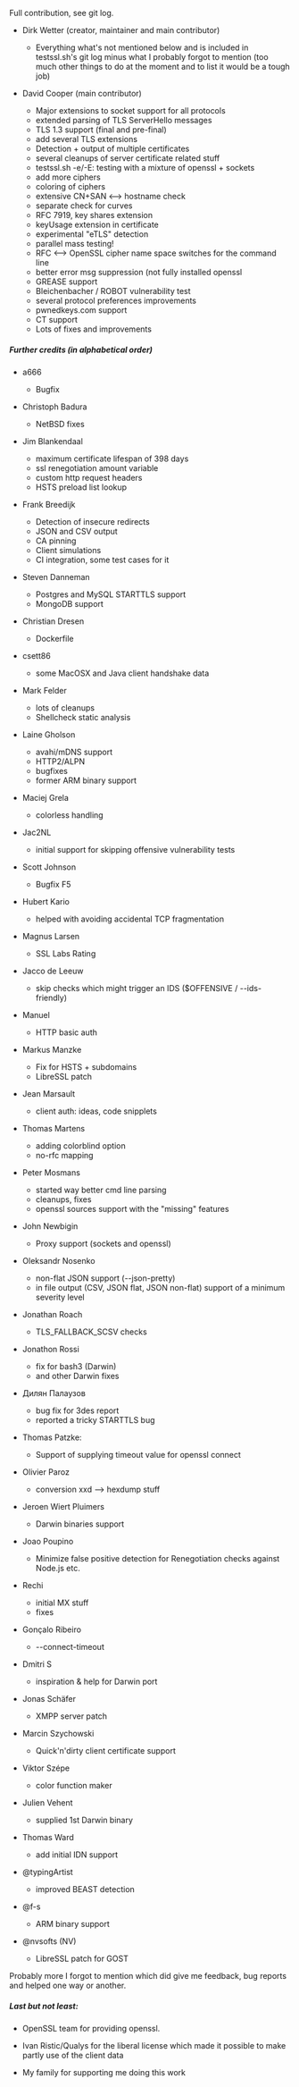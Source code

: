 
Full contribution, see git log.

* Dirk Wetter (creator, maintainer and main contributor)
  - Everything what's not mentioned below and is included in testssl.sh's git log
    minus what I probably forgot to mention
  (too much other things to do at the moment and to list it would be a tough job)

* David Cooper (main contributor)
  - Major extensions to socket support for all protocols
  - extended parsing of TLS ServerHello messages
  - TLS 1.3 support (final and pre-final)
  - add several TLS extensions
  - Detection + output of multiple certificates
  - several cleanups of server certificate related stuff
  - testssl.sh -e/-E: testing with a mixture of openssl + sockets
  - add more ciphers
  - coloring of ciphers
  - extensive CN+SAN <--> hostname check
  - separate check for curves
  - RFC 7919, key shares extension
  - keyUsage extension in certificate
  - experimental "eTLS" detection
  - parallel mass testing!
  - RFC <--> OpenSSL cipher name space switches for the command line
  - better error msg suppression (not fully installed openssl
  - GREASE support
  - Bleichenbacher / ROBOT vulnerability test
  - several protocol preferences improvements
  - pwnedkeys.com support
  - CT support
  - Lots of fixes and improvements

##### Further credits (in alphabetical order)

* a666
  - Bugfix

* Christoph Badura
  - NetBSD fixes

* Jim Blankendaal
  - maximum certificate lifespan of 398 days
  - ssl renegotiation amount variable
  - custom http request headers
  - HSTS preload list lookup

* Frank Breedijk
  - Detection of insecure redirects
  - JSON and CSV output
  - CA pinning
  - Client simulations
  - CI integration, some test cases for it

* Steven Danneman
  - Postgres and MySQL STARTTLS support
  - MongoDB support

* Christian Dresen
   - Dockerfile

* csett86
   - some MacOSX and Java client handshake data

* Mark Felder
  - lots of cleanups
  - Shellcheck static analysis

* Laine Gholson
  - avahi/mDNS support
  - HTTP2/ALPN
  - bugfixes
  - former ARM binary support

* Maciej Grela
  - colorless handling

* Jac2NL
  - initial support for skipping offensive vulnerability tests

* Scott Johnson
  - Bugfix F5

* Hubert Kario
  - helped with avoiding accidental TCP fragmentation

* Magnus Larsen
  - SSL Labs Rating

* Jacco de Leeuw
  - skip checks which might trigger an IDS ($OFFENSIVE / --ids-friendly)

* Manuel
  - HTTP basic auth

* Markus Manzke
  - Fix for HSTS + subdomains
  - LibreSSL patch

* Jean Marsault
  - client auth: ideas, code snipplets

* Thomas Martens
  - adding colorblind option
  - no-rfc mapping

* Peter Mosmans
  - started way better cmd line parsing
  - cleanups, fixes
  - openssl sources support with the "missing" features

* John Newbigin
  - Proxy support (sockets and openssl)

* Oleksandr Nosenko
  - non-flat JSON support (--json-pretty)
  - in file output (CSV, JSON flat, JSON non-flat) support of a minimum severity level

* Jonathan Roach
  - TLS_FALLBACK_SCSV checks

* Jonathon Rossi
  - fix for bash3 (Darwin)
  - and other Darwin fixes

* Дилян Палаузов
  - bug fix for 3des report
  - reported a tricky STARTTLS bug

* Thomas Patzke:
  - Support of supplying timeout value for openssl connect

* Olivier Paroz
  - conversion xxd --> hexdump stuff

* Jeroen Wiert Pluimers
  - Darwin binaries support

* Joao Poupino
  - Minimize false positive detection for Renegotiation checks against Node.js etc.

* Rechi
  - initial MX stuff
  - fixes

* Gonçalo Ribeiro
  - --connect-timeout

* Dmitri S
  - inspiration & help for Darwin port

* Jonas Schäfer
  - XMPP server patch

* Marcin Szychowski
  - Quick'n'dirty client certificate support

* Viktor Szépe
  - color function maker

* Julien Vehent
  - supplied 1st Darwin binary

* Thomas Ward
  - add initial IDN support

* @typingArtist
  - improved BEAST detection

* @f-s
  - ARM binary support

* @nvsofts (NV)
  - LibreSSL patch for GOST

Probably more I forgot to mention which did give me feedback, bug reports and helped one way or another.


##### Last but not least:

* OpenSSL team for providing openssl.

* Ivan Ristic/Qualys for the liberal license which made it possible to make partly use of the client data

* My family for supporting me doing this work
